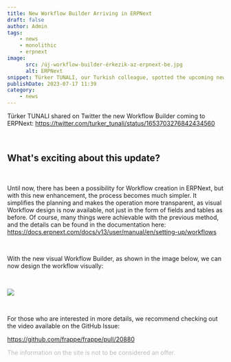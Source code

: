 ```yaml
---
title: New Workflow Builder Arriving in ERPNext
draft: false
author: Admin
tags:
    - news
    - monolithic
    - erpnext
image:
      src: /új-workflow-builder-érkezik-az-erpnext-be.jpg
      alt: ERPNext
snippet: Türker TUNALI, our Turkish colleague, spotted the upcoming new Workflow Builder in the ERPNext GitHub repository.
publishDate: 2023-07-17 11:39
category:
    - news
---
```


<p>Türker TUNALI shared on Twitter the new Workflow Builder coming to ERPNext: <a href="https://twitter.com/turker_tunali/status/1653703276842434560" rel="noopener noreferrer">https://twitter.com/turker_tunali/status/1653703276842434560</a></p><p><br></p><h2>What's exciting about this update?</h2><p><br></p><p>Until now, there has been a possibility for Workflow creation in ERPNext, but with this new enhancement, the process becomes much simpler. It simplifies the planning and makes the operation more transparent, as visual Workflow design is now available, not just in the form of fields and tables as before. Of course, many things were achievable with the previous method, and the details can be found in the documentation here: <a href="https://docs.erpnext.com/docs/v13/user/manual/en/setting-up/workflows" rel="noopener noreferrer">https://docs.erpnext.com/docs/v13/user/manual/en/setting-up/workflows</a></p><p><br></p><p>With the new visual Workflow Builder, as shown in the image below, we can now design the workflow visually:</p><p><br></p><p><img src="/files/ERPNext-new-workflow-builder-01.jpg"></p><p><br></p><p>For those who are interested in more details, we recommend checking out the video available on the GitHub Issue:</p><p><a href="https://github.com/frappe/frappe/pull/20880" rel="noopener noreferrer">https://github.com/frappe/frappe/pull/20880</a></p>

<p><span style="color: rgb(187, 187, 187);">The information on the site is not to be considered an offer.</span></p>
